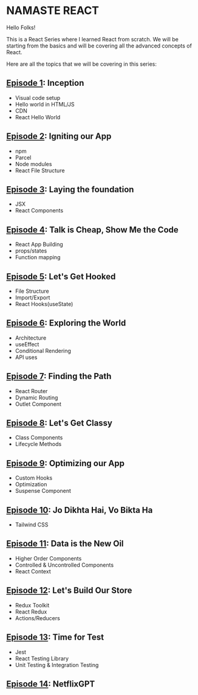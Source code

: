 # NAMASTE REACT
Hello Folks!

This is a React Series where I learned React from scratch. We will be starting from the basics and will be covering all the advanced concepts of React.

Here are all the topics that we will be covering in this series:
## **[Episode 1](https://github.com/opdsbanasya/NamsteReact/tree/main/Episode%201)**: Inception
- Visual code setup
- Hello world in HTML/JS
- CDN
- React Hello World
## **[Episode 2](https://github.com/opdsbanasya/NamsteReact/tree/main/Episode%202)**: Igniting our App
- npm
- Parcel
- Node modules
- React File Structure
## **[Episode 3](https://github.com/opdsbanasya/NamsteReact/tree/main/Episode%203)**: Laying the foundation
- JSX
- React Components
## **[Episode 4](https://github.com/opdsbanasya/NamsteReact/tree/main/Episode%204)**: Talk is Cheap, Show Me the Code
- React App Building
- props/states
- Function mapping
## **[Episode 5](https://github.com/opdsbanasya/NamsteReact/tree/main/Episode%205)**: Let's Get Hooked
- File Structure
- Import/Export
- React Hooks(useState)
## **[Episode 6](https://github.com/opdsbanasya/NamsteReact/tree/main/Episode%206)**: Exploring the World
- Architecture
- useEffect
- Conditional Rendering
- API uses
## **[Episode 7](https://github.com/opdsbanasya/NamsteReact/tree/main/Episode%207)**: Finding the Path
- React Router
- Dynamic Routing
- Outlet Component
## **[Episode 8](https://github.com/opdsbanasya/NamsteReact/tree/main/Episode%208)**: Let's Get Classy
- Class Components
- Lifecycle Methods
## **[Episode 9](https://github.com/opdsbanasya/NamsteReact/tree/main/Episode%209)**: Optimizing our App
- Custom Hooks
- Optimization
- Suspense Component
## **[Episode 10](https://github.com/opdsbanasya/NamsteReact/tree/main/Episode%2010)**: Jo Dikhta Hai, Vo Bikta Ha
- Tailwind CSS
## **[Episode 11](https://github.com/opdsbanasya/NamsteReact/tree/main/Episode%2011)**: Data is the New Oil
- Higher Order Components
- Controlled & Uncontrolled Components
- React Context
## **[Episode 12](https://github.com/opdsbanasya/NamsteReact/tree/main/Episode%2012)**: Let's Build Our Store
- Redux Toolkit
- React Redux
- Actions/Reducers
## **[Episode 13](https://github.com/opdsbanasya/NamsteReact/tree/main/Episode%2013)**: Time for Test
- Jest
- React Testing Library
- Unit Testing & Integration Testing
## **[Episode 14](https://github.com/opdsbanasya/NamsteReact/tree/main/Episode%2014-16)**: NetflixGPT
